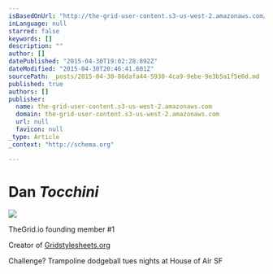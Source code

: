 ```yaml
---
isBasedOnUrl: "http://the-grid-user-content.s3-us-west-2.amazonaws.com/f47d3740-47a8-4bc1-9813-c4a55e643532.png"
inLanguage: null
starred: false
keywords: []
description: ""
author: []
datePublished: "2015-04-30T19:02:28.892Z"
dateModified: "2015-04-30T20:46:41.601Z"
sourcePath: _posts/2015-04-30-86dafa44-5930-4ca9-9ebe-9e3b5a1f5e6d.md
published: true
authors: []
publisher:
  name: the-grid-user-content.s3-us-west-2.amazonaws.com
  domain: the-grid-user-content.s3-us-west-2.amazonaws.com
  url: null
  favicon: null
_type: Article
_context: "http://schema.org"

---
```

# Dan _Tocchini_
![](http://the-grid-user-content.s3-us-west-2.amazonaws.com/f47d3740-47a8-4bc1-9813-c4a55e643532.png)

TheGrid.io founding member \#1 

Creator of [Gridstylesheets.org][0]

Challenge? Trampoline dodgeball tues nights at House of Air SF

[0]: http://gridstylesheets.org/
